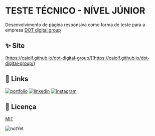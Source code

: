 # TESTE TÉCNICO - NÍVEL JÚNIOR

Desenvolvimento de página responsiva como forma de teste para a empresa [DOT digital group](https://dotgroup.com.br/)

## ✨ Site

[https://caiolf.github.io/dot-digital-group/](https://caiolf.github.io/dot-digital-group/)

## 🔗 Links

[![portfolio](https://img.shields.io/badge/my_portfolio-000?style=for-the-badge&logo=github&logoColor=white)](https://github.com/caiolf)
[![linkedin](https://img.shields.io/badge/linkedin-0A66C2?style=for-the-badge&logo=linkedin&logoColor=white)](https://www.linkedin.com/ciaolf)
[![instagram](https://img.shields.io/badge/instagram-E4405F?style=for-the-badge&logo=instagram&logoColor=white)](https://www.instagram.com/caio.lferraresi/)

## 📜 Licença

[MIT](https://choosealicense.com/licenses/mit/)

![notYet](https://media3.giphy.com/media/xUA7bdpLxQhsSQdyog/giphy.gif?cid=790b761193b8e741966e397436cbbbfbd8cd359850108e39&rid=giphy.gif&ct=g)

